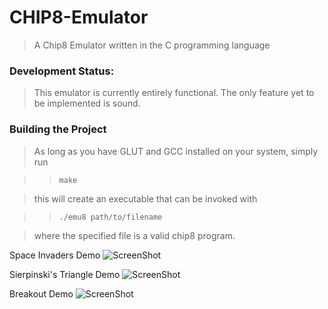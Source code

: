 CHIP8-Emulator
========
> A Chip8 Emulator written in the C programming language

### Development Status: ###
> This emulator is currently entirely functional. The only feature yet to be implemented is sound.

### Building the Project ###
> As long as you have GLUT and GCC installed on your system, simply run

> > `make`

> this will create an executable that can be invoked with

> > `./emu8 path/to/filename`

> where the specified file is a valid chip8 program.

Space Invaders Demo
![ScreenShot](http://i.imgur.com/oAAj0cY.png)

Sierpinski's Triangle Demo
![ScreenShot](http://i.imgur.com/DkG4eYn.png?1)

Breakout Demo
![ScreenShot](http://i.imgur.com/DBEXNbx.png)
